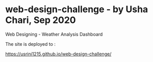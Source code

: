 # web-design-challenge - by Usha Chari, Sep 2020

Web Designing - Weather Analysis Dashboard 

The site is deployed to :

https://usrini1215.github.io/web-design-challenge/

